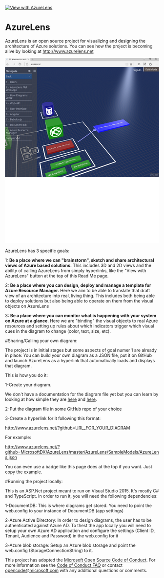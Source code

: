 [![View with AzureLens](https://azurelenspublic.blob.core.windows.net/img/azurelensbadge.png)](http://www.azurelens.net/?github=MicrosoftDX/AzureLens/master/AzureLens/SampleModels/AzureLens.json)

# AzureLens
AzureLens is an open source project for visualizing and designing the architecture of Azure solutions. You can see how the project is becoming alive by looking at http://www.azurelens.net

<img src="doc/AzureLens.png" width="700">

AzureLens has 3 specific goals:

1: <b>Be a place where we can "brainstorm", sketch and share architectural views of Azure based solutions.</b> This includes 3D and 2D views and the ability of calling AzureLens from simply hyperlinks, like the "View with AzureLens" button at the top of this Read Me page.

2: <b>Be a place where you can design, deploy and manage a template for Azure Resource Manager.</b> Here we aim to be able to translate that draft view of an architecture into real, living thing. This includes both being able to deploy solutions but also being able to operate on them from the visual objects on AzureLens

3: <b>Be a place where you can monitor what is happening with your system on Azure at a glance</b>. Here we are "binding" the visual objects to real Azure resources and setting up rules about which indicators trigger which visual cues in the diagram to change (color, text, size, etc).

#Sharing/Calling your own diagram:

The project is in initial stages but some aspects of goal numer 1 are already in place: You can build your own diagram as a JSON file, put it on GitHub and launch AzureLens as a hyperlink that automatically loads and displays that diagram.

This is how you do it:

1-Create your diagram. 

We don't have a documentation for the diagram file yet but you can learn by looking at how simple they are <a href="https://github.com/MicrosoftDX/AzureLens/blob/master/AzureLens/SampleModels/AzureLens.json">here</a> and <a href="https://github.com/MicrosoftDX/AzureLens/blob/master/AzureLens/SampleModels/FaceDemo.json">here</a>.

2-Put the diagram file in some GitHub repo of your choice

3-Create a hyperlink for it following this format:

http://www.azurelens.net/?github=URL_FOR_YOUR_DIAGRAM

For example:

http://www.azurelens.net/?github=MicrosoftDX/AzureLens/master/AzureLens/SampleModels/AzureLens.json

You can even use a badge like this page does at the top if you want. Just copy the example.


#Running the project locally:

This is an ASP.Net project meant to run on Visual Studio 2015. It's mostly C# and TypeScript. In order to run it, you will need the following dependencies:

1-DocumentDB: This is where diagrams get stored. You need to point the web.config to your instance of DocumentDB (app settings)

2-Azure Active Directory: In order to design diagrams, the user has to be authenticated against Azure AD. To thest the app locally you will need to setup your own Azure AD application and configure the settings (Client ID, Tenant, Audience and Password) in the web.config for it

3-Azure blob storage: Setup an Azure blob storage and point the web.config (StorageConnectionString) to it.

This project has adopted the [Microsoft Open Source Code of Conduct](https://opensource.microsoft.com/codeofconduct/). For more information see the [Code of Conduct FAQ](https://opensource.microsoft.com/codeofconduct/faq/) or contact [opencode@microsoft.com](mailto:opencode@microsoft.com) with any additional questions or comments.
